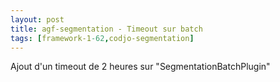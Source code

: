 ```yaml
---
layout: post
title: agf-segmentation - Timeout sur batch
tags: [framework-1-62,codjo-segmentation]
---
```

Ajout d'un timeout de 2 heures sur "SegmentationBatchPlugin" 
